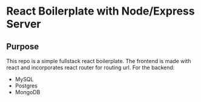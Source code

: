 # React Boilerplate with Node/Express Server
## Purpose
This repo is a simple fullstack react boilerplate. The frontend is made with react and incorporates react router for routing url. For the backend: 
  - MySQL
  - Postgres
  - MongoDB

